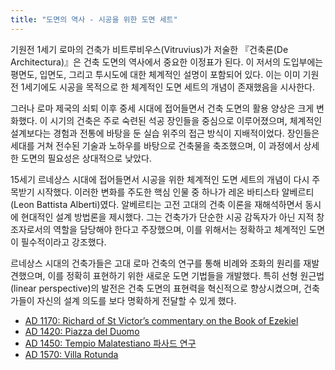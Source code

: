 ```yaml
---
title: "도면의 역사 - 시공을 위한 도면 세트"
---
```


기원전 1세기 로마의 건축가 비트루비우스(Vitruvius)가 저술한 『건축론(De Architectura)』은 건축 도면의 역사에서 중요한 이정표가 된다. 이 저서의 도입부에는 평면도, 입면도, 그리고 투시도에 대한 체계적인 설명이 포함되어 있다. 이는 이미 기원전 1세기에도 시공을 목적으로 한 체계적인 도면 세트의 개념이 존재했음을 시사한다.

그러나 로마 제국의 쇠퇴 이후 중세 시대에 접어들면서 건축 도면의 활용 양상은 크게 변화했다. 이 시기의 건축은 주로 숙련된 석공 장인들을 중심으로 이루어졌으며, 체계적인 설계보다는 경험과 전통에 바탕을 둔 실습 위주의 접근 방식이 지배적이었다. 장인들은 세대를 거쳐 전수된 기술과 노하우를 바탕으로 건축물을 축조했으며, 이 과정에서 상세한 도면의 필요성은 상대적으로 낮았다.

15세기 르네상스 시대에 접어들면서 시공을 위한 체계적인 도면 세트의 개념이 다시 주목받기 시작했다. 이러한 변화를 주도한 핵심 인물 중 하나가 레온 바티스타 알베르티(Leon Battista Alberti)였다. 알베르티는 고전 고대의 건축 이론을 재해석하면서 동시에 현대적인 설계 방법론을 제시했다. 그는 건축가가 단순한 시공 감독자가 아닌 지적 창조자로서의 역할을 담당해야 한다고 주장했으며, 이를 위해서는 정확하고 체계적인 도면이 필수적이라고 강조했다.

르네상스 시대의 건축가들은 고대 로마 건축의 연구를 통해 비례와 조화의 원리를 재발견했으며, 이를 정확히 표현하기 위한 새로운 도면 기법들을 개발했다. 특히 선형 원근법(linear perspective)의 발전은 건축 도면의 표현력을 혁신적으로 향상시켰으며, 건축가들이 자신의 설계 의도를 보다 명확하게 전달할 수 있게 했다.

- [AD 1170: Richard of St Victor’s commentary on the Book of Ezekiel](./richard-commentary.md)
- [AD 1420: Piazza del Duomo](./piazza-del-duomo.md)
- [AD 1450: Tempio Malatestiano 파사드 연구](./tempio-malatestiano-study.md)
- [AD 1570: Villa Rotunda](./villa-rotunda.md)
